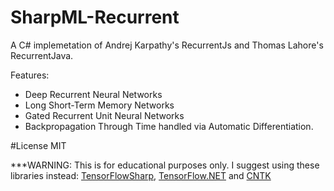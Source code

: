 # SharpML-Recurrent
A C# implemetation of Andrej Karpathy's RecurrentJs and Thomas Lahore's RecurrentJava.

Features:

- Deep Recurrent Neural Networks
- Long Short-Term Memory Networks
- Gated Recurrent Unit Neural Networks
- Backpropagation Through Time handled via Automatic Differentiation.


#License
MIT


***WARNING: This is for educational purposes only. I suggest using these libraries instead: [TensorFlowSharp](https://github.com/migueldeicaza/TensorFlowSharp), [TensorFlow.NET](https://github.com/SciSharp/TensorFlow.NET) and [CNTK](https://github.com/Microsoft/CNTK)
